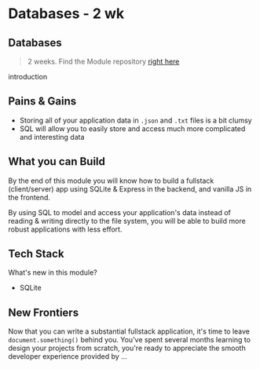# Databases - 2 wk

## Databases

> 2 weeks. Find the Module repository [right here](https://github.com/HackYourFutureBelgium/databases/)

introduction

## Pains & Gains

* Storing all of your application data in `.json` and `.txt` files is a bit clumsy
* SQL will allow you to easily store and access much more complicated and interesting data

## What you can Build

By the end of this module you will know how to build a fullstack \(client/server\) app using SQLite & Express in the backend, and vanilla JS in the frontend.

By using SQL to model and access your application's data instead of reading & writing directly to the file system, you will be able to build more robust applications with less effort.

## Tech Stack

What's new in this module?

* SQLite

## New Frontiers

Now that you can write a substantial fullstack application, it's time to leave `document.something()` behind you. You've spent several months learning to design your projects from scratch, you're ready to appreciate the smooth developer experience provided by ...

